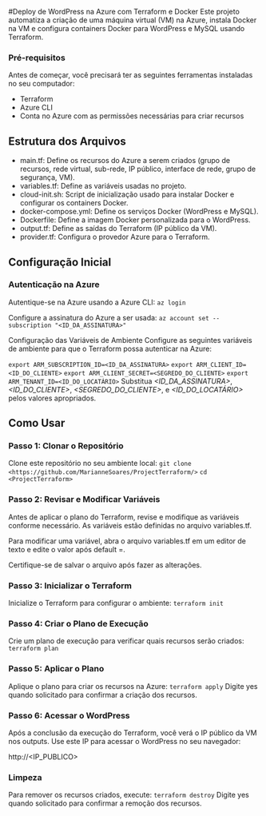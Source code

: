 #Deploy de WordPress na Azure com Terraform e Docker
Este projeto automatiza a criação de uma máquina virtual (VM) na Azure, instala Docker na VM e configura containers Docker para WordPress e MySQL usando Terraform.

### Pré-requisitos
Antes de começar, você precisará ter as seguintes ferramentas instaladas no seu computador:

* Terraform
* Azure CLI
* Conta no Azure com as permissões necessárias para criar recursos

## Estrutura dos Arquivos
* main.tf: Define os recursos do Azure a serem criados (grupo de recursos, rede virtual, sub-rede, IP público, interface de rede, grupo de segurança, VM).
* variables.tf: Define as variáveis usadas no projeto.
* cloud-init.sh: Script de inicialização usado para instalar Docker e configurar os containers Docker.
* docker-compose.yml: Define os serviços Docker (WordPress e MySQL).
* Dockerfile: Define a imagem Docker personalizada para o WordPress.
* output.tf: Define as saídas do Terraform (IP público da VM).
* provider.tf: Configura o provedor Azure para o Terraform.

## Configuração Inicial
### Autenticação na Azure
Autentique-se na Azure usando a Azure CLI:
`az login`

Configure a assinatura do Azure a ser usada:
`az account set --subscription "<ID_DA_ASSINATURA>"`

Configuração das Variáveis de Ambiente
Configure as seguintes variáveis de ambiente para que o Terraform possa autenticar na Azure:

`export ARM_SUBSCRIPTION_ID=<ID_DA_ASSINATURA>`
`export ARM_CLIENT_ID=<ID_DO_CLIENTE>`
`export ARM_CLIENT_SECRET=<SEGREDO_DO_CLIENTE>`
`export ARM_TENANT_ID=<ID_DO_LOCATÁRIO>`
Substitua *<ID_DA_ASSINATURA>*, *<ID_DO_CLIENTE>*, *<SEGREDO_DO_CLIENTE>*, e *<ID_DO_LOCATÁRIO>* pelos valores apropriados.

## Como Usar

### Passo 1: Clonar o Repositório
Clone este repositório no seu ambiente local:
` git clone <https://github.com/MarianneSoares/ProjectTerraform/> `
` cd <ProjectTerraform> `

### Passo 2: Revisar e Modificar Variáveis
Antes de aplicar o plano do Terraform, revise e modifique as variáveis conforme necessário. As variáveis estão definidas no arquivo variables.tf.

Para modificar uma variável, abra o arquivo variables.tf em um editor de texto e edite o valor após default =. 

Certifique-se de salvar o arquivo após fazer as alterações.

### Passo 3: Inicializar o Terraform
Inicialize o Terraform para configurar o ambiente:
`terraform init`

### Passo 4: Criar o Plano de Execução
Crie um plano de execução para verificar quais recursos serão criados:
`terraform plan`

### Passo 5: Aplicar o Plano
Aplique o plano para criar os recursos na Azure:
`terraform apply`
Digite yes quando solicitado para confirmar a criação dos recursos.

### Passo 6: Acessar o WordPress
Após a conclusão da execução do Terraform, você verá o IP público da VM nos outputs. Use este IP para acessar o WordPress no seu navegador:

http://<IP_PUBLICO>

### Limpeza
Para remover os recursos criados, execute:
`terraform destroy`
Digite yes quando solicitado para confirmar a remoção dos recursos.